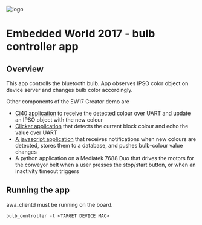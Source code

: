 ![logo](https://static.creatordev.io/logo-md-s.svg)

# Embedded World 2017 - bulb controller app

## Overview

This app controlls the bluetooth bulb. App observes IPSO color object on device server and changes bulb color accordingly.

Other components of the EW17 Creator demo are

* [Ci40 application](https://github.com/CreatorDev/ci40-ew17-uart-to-ds) to receive the detected colour over UART and update an IPSO object with the new colour
* [Clicker application](https://github.com/CreatorDev/clicker-ew-demo) that detects the current block colour and echo the value over UART
* [A javascript application](https://github.com/CreatorDev/webapp-ew17) that receives notifications when new colours are detected, stores them to a database, and pushes bulb-colour value changes
* A python application on a Mediatek 7688 Duo that drives the motors for the conveyor belt when a user presses the stop/start button, or when an inactivity timeout triggers

## Running the app

awa_clientd must be running on the board.

`bulb_controller -t <TARGET DEVICE MAC>`